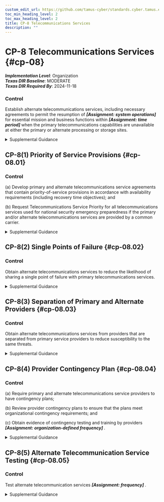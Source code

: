 ```yaml
---
custom_edit_url: https://github.com/tamus-cyber/standards.cyber.tamus.edu/tree/main/static/content/tamus.edu/TAMUS_profile.xml
toc_min_heading_level: 2
toc_max_heading_level: 2
title: CP-8 Telecommunications Services
description: ""
---
```


# CP-8 Telecommunications Services {#cp-08}

_**Implementation Level**_: Organization\
_**Texas DIR Baseline**_: MODERATE\
_**Texas DIR Required By**_: 2024-11-18

### Control

Establish alternate telecommunications services, including necessary agreements to permit the resumption of <strong>                  <em>[Assignment: system operations]</em>               </strong> for essential mission and business functions within <strong>                  <em>[Assignment: time period]</em>               </strong> when the primary telecommunications capabilities are unavailable at either the primary or alternate processing or storage sites.

<details>
  <summary>Supplemental Guidance</summary>

Telecommunications services (for data and voice) for primary and alternate processing and storage sites are in scope for <a xmlns="http://csrc.nist.gov/ns/oscal/1.0" href="#cp-8">CP-8</a> . Alternate telecommunications services reflect the continuity requirements in contingency plans to maintain essential mission and business functions despite the loss of primary telecommunications services. Organizations may specify different time periods for primary or alternate sites. Alternate telecommunications services include additional organizational or commercial ground-based circuits or lines, network-based approaches to telecommunications, or the use of satellites. Organizations consider factors such as availability, quality of service, and access when entering into alternate telecommunications agreements.

</details>

## CP-8(1) Priority of Service Provisions {#cp-08.01}

### Control

(a) Develop primary and alternate telecommunications service agreements that contain priority-of-service provisions in accordance with availability requirements (including recovery time objectives); and

(b) Request Telecommunications Service Priority for all telecommunications services used for national security emergency preparedness if the primary and/or alternate telecommunications services are provided by a common carrier.

<details>
  <summary>Supplemental Guidance</summary>

Organizations consider the potential mission or business impact in situations where telecommunications service providers are servicing other organizations with similar priority of service provisions. Telecommunications Service Priority (TSP) is a Federal Communications Commission (FCC) program that directs telecommunications service providers (e.g., wireline and wireless phone companies) to give preferential treatment to users enrolled in the program when they need to add new lines or have their lines restored following a disruption of service, regardless of the cause. The FCC sets the rules and policies for the TSP program, and the Department of Homeland Security manages the TSP program. The TSP program is always in effect and not contingent on a major disaster or attack taking place. Federal sponsorship is required to enroll in the TSP program.

</details>

## CP-8(2) Single Points of Failure {#cp-08.02}

### Control

Obtain alternate telecommunications services to reduce the likelihood of sharing a single point of failure with primary telecommunications services.

<details>
  <summary>Supplemental Guidance</summary>

In certain circumstances, telecommunications service providers or services may share the same physical lines, which increases the vulnerability of a single failure point. It is important to have provider transparency for the actual physical transmission capability for telecommunication services.

</details>

## CP-8(3) Separation of Primary and Alternate Providers {#cp-08.03}

### Control

Obtain alternate telecommunications services from providers that are separated from primary service providers to reduce susceptibility to the same threats.

<details>
  <summary>Supplemental Guidance</summary>

Threats that affect telecommunications services are defined in organizational assessments of risk and include natural disasters, structural failures, cyber or physical attacks, and errors of omission or commission. Organizations can reduce common susceptibilities by minimizing shared infrastructure among telecommunications service providers and achieving sufficient geographic separation between services. Organizations may consider using a single service provider in situations where the service provider can provide alternate telecommunications services that meet the separation needs addressed in the risk assessment.

</details>

## CP-8(4) Provider Contingency Plan {#cp-08.04}

### Control

(a) Require primary and alternate telecommunications service providers to have contingency plans;

(b) Review provider contingency plans to ensure that the plans meet organizational contingency requirements; and

(c) Obtain evidence of contingency testing and training by providers <strong>                        <em>[Assignment: organization-defined frequency]</em>                     </strong>.

<details>
  <summary>Supplemental Guidance</summary>

Reviews of provider contingency plans consider the proprietary nature of such plans. In some situations, a summary of provider contingency plans may be sufficient evidence for organizations to satisfy the review requirement. Telecommunications service providers may also participate in ongoing disaster recovery exercises in coordination with the Department of Homeland Security and state and local governments. Organizations may use these types of activities to satisfy evidentiary requirements related to service provider contingency plan reviews, testing, and training.

</details>

## CP-8(5) Alternate Telecommunication Service Testing {#cp-08.05}

### Control

Test alternate telecommunication services <strong>                     <em>[Assignment: frequency]</em>                  </strong>.

<details>
  <summary>Supplemental Guidance</summary>

Alternate telecommunications services testing is arranged through contractual agreements with service providers. The testing may occur in parallel with normal operations to ensure that there is no degradation in organizational missions or functions.

</details>

